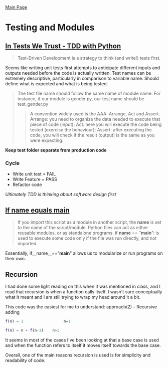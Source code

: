 [Main Page](../README.md)
# Testing and Modules

## [In Tests We Trust - TDD with Python](https://code.likeagirl.io/in-tests-we-trust-tdd-with-python-af69f47e6932)

> Test-Driven Development is a strategy to think (and write!) tests first.

Seems like writing unit tests first attempts to anticipate different inputs and outputs needed before the code is actually written.
Test names can be extremely descriptive, particularly in comparison to variable name. Should define what is expected and what is being tested.

> The test file name should follow the same name of module name. For instance, if our module is gender.py, our test name should be test_gender.py 
>> A convention widely used is the AAA: Arrange, Act and Assert.
Arrange: you need to organize the data needed to execute that piece of code (input);
Act: here you will execute the code being tested (exercise the behaviour);
Assert: after executing the code, you will check if the result (output) is the same as you were expecting.

**Keep test folder separate from production code**

### Cycle

- Write unit test = FAIL
- Write Feature = PASS
- Refactor code

*Ultimately TDD is thinking about software design first*

## [If __name__ equals __main__](https://www.geeksforgeeks.org/what-does-the-if-__name__-__main__-do/)

> If you import this script as a module in another script, the __name__ is set to the name of the script/module.
> Python files can act as either reusable modules, or as standalone programs.
> if __name__ == “__main__”: is used to execute some code only if the file was run directly, and not imported.

Essentially, if__name__==“__main__” allows us to modularize or run programs on their own.

## Recursion

I had done some light reading on this when it was mentioned in class, and I read that recursion is when a function calls itself. I wasn't sure conceptually what it meant and I am still trying to wrap my head around it a bit.

This code was the easiest for me to understand:
approach(2) – Recursive adding 

```javascript
f(n) = 1                  n=1

f(n) = n + f(n-1)    n>1
```

It seems in most of the cases I've been looking at that a base case is used and when the function refers to itself it moves itself towards the base case.

Overall, one of the main reasons recursion is used is for simplicity and readability of code.
